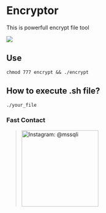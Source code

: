 # Encryptor
This is powerfull encrypt file tool

<img src="https://img.shields.io/badge/Open%20Source-NO-cyan?style=flat-square">

## Use

``chmod 777 encrypt && ./encrypt``
## How to execute .sh file?
``./your_file``
### Fast Contact
> <noscript><a href="https://instagram.com/mssqli"><img alt="Instagram: @mssqli" title="IG: @mssqli" width="200px" src="https://raw.githubusercontent.com/the-rooj/msf/main/lib/follow-us-on-instagram.svg"></a></noscript>

